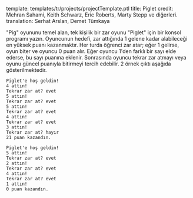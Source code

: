 template: templates/tr/projects/projectTemplate.ptl
title: Piglet
credit: Mehran Sahami, Keith Schwarz, Eric Roberts, Marty Stepp ve diğerleri.
translation: Serhat Arslan, Demet Tümkaya

"Pig" oyununu temel alan, tek kişilik bir zar oyunu "Piglet" için bir konsol programı yazın. Oyuncunun hedefi, zar attığında 1 gelene kadar alabileceği en yüksek puanı kazanmaktır. Her turda öğrenci zar atar; eğer 1 gelirse, oyun biter ve oyuncu 0 puan alır. Eğer oyuncu 1'den farklı bir sayı elde ederse, bu sayı puanına eklenir. Sonrasında oyuncu tekrar zar atmayı veya oyunu güncel puanıyla bitirmeyi tercih edebilir. 2 örnek çıktı aşağıda gösterilmektedir.

```
Piglet'e hoş geldin!
4 attın!
Tekrar zar at? evet
5 attın!
Tekrar zar at? evet
5 attın!
Tekrar zar at? evet
4 attın!
Tekrar zar at? evet
3 attın!
Tekrar zar at? hayır
21 puan kazandın.
```

```
Piglet'e hoş geldin!
5 attın!
Tekrar zar at? evet
2 attın!
Tekrar zar at? evet
4 attın!
Tekrar zar at? evet
1 attın!
0 puan kazandın.
```
